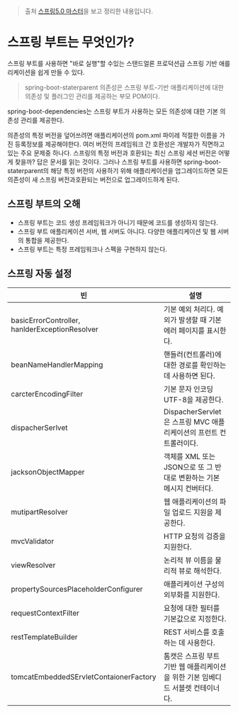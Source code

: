 > 출처 [스프링5.0 마스터](http://www.kyobobook.co.kr/product/detailViewKor.laf?ejkGb=KOR&mallGb=KOR&barcode=9791161751825&orderClick=LAG&Kc=)을 보고 정리한 내용입니다.

# 스프링 부트는 무엇인가?
스프링 부트를 사용하면 "바로 실행"할 수있는 스탠드얼론 프로덕션급 스프링 기반 애를리케이션을 쉽게 만들 수 있다.

> spring-boot-staterparent 의존성은 스프링 부트-기반 애플리케이션에 대한 의존성 및 플러그인 관리를 제공하는 부모 POM이다.

spring-boot-dependencies는 스프링 부트가 사용하는 모든 의존성에 대한 기본 의존성 관리를 제공한다.

의존성의 특정 버전을 덮어쓰려면 애플리케이션의 pom.xml 파이레 적절한 이름을 가진 등록정보를 제공해야한다. 여러 버전의 프레임워크 간 호환성은 개발자가 직면하고 있는 주요 문제중 하나다. 스프링의 특정 버전과 호환되는 최신 스프링 세션 버전은 어떻게 찾을까? 답은 문서를 읽는 것이다. 그러나 스프링 부트를 사용하면 spring-boot-staterparent의 해당 특정 버전의 사용하기 위해 애플리케이션을 업그레이드하면 모든 의존성이 새 스프링 버전과호환되는 버전으로 업그레이드하게 된다.




## 스프링 부트의 오해
* 스프링 부트는 코드 생성 프레임워크가 아니기 때문에 코드를 생성하지 않는다.
* 스프링 부트 애플리케이션 서버, 웹 서버도 아니다. 다양한 애플리케이션 및 웹 서버의 통합을 제공한다.
* 스프링 부트는 특정 프레임워크나 스펙을 구현하지 않는다.

## 스프링 자동 설정

빈 | 설명
--|---
basicErrorController, hanlderExceptionResolver | 기본 예외 처리다. 예외가 발생할 때 기본 에러 페이지를 표시한다.
beanNameHandlerMapping | 핸들러(컨트롤러)에 대한 경로를 확인하는 데 사용하면 된다.
carcterEncodingFilter | 기본 문자 인코딩 UTF-8을 제공한다.
dispacherSerlvet | DispacherServlet은 스프링 MVC 애플리케이션의 프런트 컨트롤러이다.
jacksonObjectMapper | 객체를 XML 또는 JSON으로 또 그 반대로 변환하는 기본 메시지 컨버터다.
mutipartResolver | 웹 애플리케이션의 파일 업로드 지원을 제공한다.
mvcValidator | HTTP 요청의 검증을 지원한다.
viewResolver | 논리적 뷰 이름을 물리적 뷰로 해석한다.
propertySourcesPlaceholderConfigurer | 애플리케이션 구성의 외부화를 지원한다.
requestContextFilter | 요청에 대한 필터를 기본값으로 지정한다.
restTemplateBuilder | REST 서비스를 호출하는 데 사용한다.
tomcatEmbeddedSErvletContaionerFactory | 톰캣은 스프링 부트 기반 웹 애플리케이션을 위한 기본 임베디드 서블렛 컨테이너다.